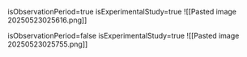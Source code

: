 isObservationPeriod=true
isExperimentalStudy=true
![[Pasted image 20250523025616.png]]

isObservationPeriod=false
isExperimentalStudy=true
![[Pasted image 20250523025755.png]]

